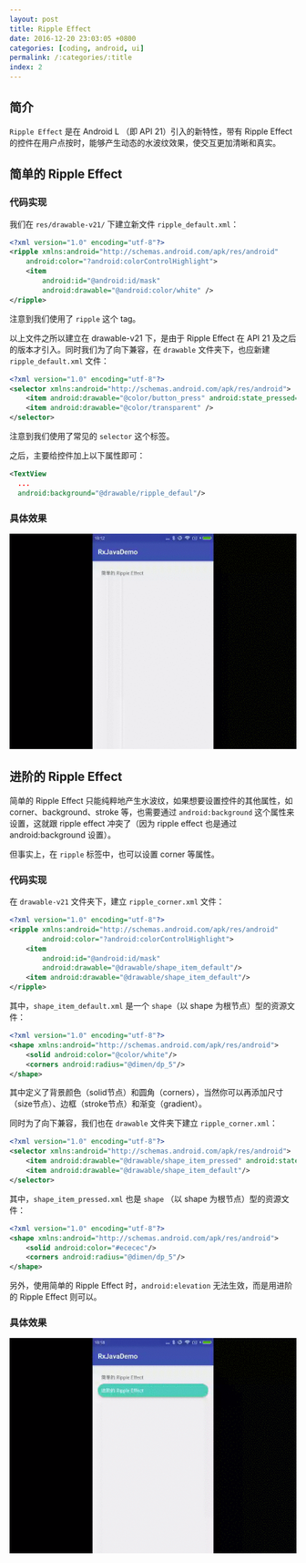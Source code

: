 ```yaml
---
layout: post
title: Ripple Effect
date: 2016-12-20 23:03:05 +0800
categories: [coding, android, ui]
permalink: /:categories/:title
index: 2
---
```


## 简介

`Ripple Effect` 是在 Android L （即 API 21）引入的新特性，带有 Ripple Effect 的控件在用户点按时，能够产生动态的水波纹效果，使交互更加清晰和真实。

## 简单的 Ripple Effect

### 代码实现

我们在 `res/drawable-v21/` 下建立新文件 `ripple_default.xml`：

```xml
<?xml version="1.0" encoding="utf-8"?>
<ripple xmlns:android="http://schemas.android.com/apk/res/android"
    android:color="?android:colorControlHighlight">
    <item
        android:id="@android:id/mask"
        android:drawable="@android:color/white" />
</ripple>
```

注意到我们使用了 `ripple` 这个 tag。

以上文件之所以建立在 drawable-v21 下，是由于 Ripple Effect 在 API 21 及之后的版本才引入。同时我们为了向下兼容，在 `drawable` 文件夹下，也应新建 `ripple_default.xml` 文件：

```xml
<?xml version="1.0" encoding="utf-8"?>
<selector xmlns:android="http://schemas.android.com/apk/res/android">
    <item android:drawable="@color/button_press" android:state_pressed="true" />
    <item android:drawable="@color/transparent" />
</selector>
```

注意到我们使用了常见的 `selector` 这个标签。

之后，主要给控件加上以下属性即可：

```xml
<TextView
  ...
  android:background="@drawable/ripple_defaul"/>
```

### 具体效果

<img src="/screenshots/simple-ripple-effect.gif"/>


## 进阶的 Ripple Effect

简单的 Ripple Effect 只能纯粹地产生水波纹，如果想要设置控件的其他属性，如 corner、background、stroke 等，也需要通过 `android:background` 这个属性来设置，这就跟 ripple effect 冲突了（因为 ripple effect 也是通过 android:background 设置）。

但事实上，在 `ripple` 标签中，也可以设置 corner 等属性。

### 代码实现

在 `drawable-v21` 文件夹下，建立 `ripple_corner.xml` 文件：

```xml
<?xml version="1.0" encoding="utf-8"?>
<ripple xmlns:android="http://schemas.android.com/apk/res/android"
        android:color="?android:colorControlHighlight">
    <item
        android:id="@android:id/mask"
        android:drawable="@drawable/shape_item_default"/>
    <item android:drawable="@drawable/shape_item_default"/>
</ripple>
```

其中，`shape_item_default.xml` 是一个 `shape`（以 shape 为根节点）型的资源文件：

```xml
<?xml version="1.0" encoding="utf-8"?>
<shape xmlns:android="http://schemas.android.com/apk/res/android">
    <solid android:color="@color/white"/>
    <corners android:radius="@dimen/dp_5"/>
</shape>
```

其中定义了背景颜色（solid节点）和圆角（corners），当然你可以再添加尺寸（size节点）、边框（stroke节点）和渐变（gradient）。

同时为了向下兼容，我们也在 `drawable` 文件夹下建立 `ripple_corner.xml`：

```xml
<?xml version="1.0" encoding="utf-8"?>
<selector xmlns:android="http://schemas.android.com/apk/res/android">
    <item android:drawable="@drawable/shape_item_pressed" android:state_pressed="true"/>
    <item android:drawable="@drawable/shape_item_default"/>
</selector>
```

其中，`shape_item_pressed.xml` 也是 `shape` （以 shape 为根节点）型的资源文件：

```xml
<?xml version="1.0" encoding="utf-8"?>
<shape xmlns:android="http://schemas.android.com/apk/res/android">
    <solid android:color="#ececec"/>
    <corners android:radius="@dimen/dp_5"/>
</shape>
```

另外，使用简单的 Ripple Effect 时，`android:elevation` 无法生效，而是用进阶的 Ripple Effect 则可以。

### 具体效果

<img src="/screenshots/advanced-ripple-effect.gif"/>

